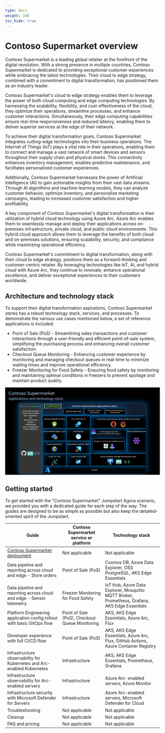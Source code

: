 ```yaml
---
type: docs
weight: 100
toc_hide: true
---
```


# Contoso Supermarket overview

Contoso Supermarket is a leading global retailer at the forefront of the digital revolution. With a strong presence in multiple countries, Contoso Supermarket is dedicated to providing exceptional customer experiences while embracing the latest technologies. Their cloud to edge strategy, combined with a commitment to digital transformation, has positioned them as an industry leader.

Contoso Supermarket's cloud to edge strategy enables them to leverage the power of both cloud computing and edge computing technologies. By harnessing the scalability, flexibility, and cost-effectiveness of the cloud, they optimize their operations, streamline processes, and enhance customer interactions. Simultaneously, their edge computing capabilities ensure real-time responsiveness and reduced latency, enabling them to deliver superior services at the edge of their network.

To achieve their digital transformation goals, Contoso Supermarket integrates cutting-edge technologies into their business operations. The Internet of Things (IoT) plays a vital role in their operations, enabling them to connect and manage a vast network of smart devices and sensors throughout their supply chain and physical stores. This connectivity enhances inventory management, enables predictive maintenance, and facilitates personalized customer experiences.

Additionally, Contoso Supermarket harnesses the power of Artificial Intelligence (AI) to gain actionable insights from their vast data streams. Through AI algorithms and machine learning models, they can analyze customer behavior, optimize inventory, and personalize marketing campaigns, leading to increased customer satisfaction and higher profitability.

A key component of Contoso Supermarket's digital transformation is their utilization of hybrid cloud technology using Azure Arc. Azure Arc enables them to seamlessly manage and deploy their applications across on-premises infrastructure, private cloud, and public cloud environments. This hybrid cloud approach allows them to leverage the benefits of both cloud and on-premises solutions, ensuring scalability, security, and compliance while maximizing operational efficiency.

Contoso Supermarket's commitment to digital transformation, along with their cloud to edge strategy, positions them as a forward-thinking and customer-centric retailer. By leveraging technologies like IoT, AI, and hybrid cloud with Azure Arc, they continue to innovate, enhance operational excellence, and deliver exceptional experiences to their customers worldwide.

## Architecture and technology stack

To support their digital transformation aspirations, Contoso Supermarket stores has a robust technology stack, services, and processes. To demonstrate the various use cases mentioned below, a set of reference applications is included:

- Point of Sale (PoS) - Streamlining sales transactions and customer interactions through a user-friendly and efficient point-of-sale system, simplifying the purchasing process and enhancing overall customer satisfaction.
- Checkout Queue Monitoring - Enhancing customer experience by monitoring and managing checkout queues in real-time to minimize waiting times and improve operational efficiency.
- Freezer Monitoring for Food Safety - Ensuring food safety by monitoring and maintaining optimal conditions in freezers to prevent spoilage and maintain product quality.

![Applications and technology stack architecture diagram](./img/technology_stack.png)

## Getting started

To get started with the "Contoso Supermarket" Jumpstart Agora scenario, we provided you with a dedicated guide for each step of the way. The guides are designed to be as simple as possible but also keep the detailed-oriented spirit of the Jumpstart.

| **Guide**                                                              | **Contoso Supermarket service or platform**    | **Technology stack**                                                                          |
|------------------------------------------------------------------------|------------------------------------------------|-----------------------------------------------------------------------------------------------|
| [Contoso Supermarket deployment](./deployment/_index.md)               | Not applicable                                 | Not applicable                                                                                |
| Data pipeline and reporting across cloud and edge - Store orders       | Point of Sale (PoS)                            | Cosmos DB, Azure Data Explorer, OSS PostgreSQL, AKS Edge Essentials                           |
| Data pipeline and reporting across cloud and edge - Sensor telemetry   | Freezer Monitoring for Food Safety             | IoT Hub, Azure Data Explorer, Mosquitto MQTT Broker, Prometheus, Grafana, AKS Edge Essentials |
| Platform Engineering application config rollout with basic GitOps flow | Point of Sale (PoS), Checkout Queue Monitoring | AKS, AKS Edge Essentials, Azure Arc, Flux                                                     |
| Developer experience with full CI/CD flow                              | Point of Sale (PoS)                            | AKS, AKS Edge Essentials, Azure Arc, Flux, GitHub Actions, Azure Container Registry           |
| Infrastructure observability for Kubernetes and Arc-enabled Kubernetes | Infrastructure                                 | AKS, AKS Edge Essentials, Prometheus, Grafana                                                 |
| Infrastructure observability for Arc-enabled servers                   | Infrastructure                                 | Azure Arc-enabled servers, Azure Monitor                                                      |
| Infrastructure security with Microsoft Defender for Servers            | Infrastructure                                 | Azure Arc-enabled servers, Microsoft Defender for Cloud                                       |
| Troubleshooting                                                        | Not applicable                                 | Not applicable                                                                                |
| Cleanup                                                                | Not applicable                                 | Not applicable                                                                                |
| FAQ and pricing                                                        | Not applicable                                 | Not applicable                                                                                |
